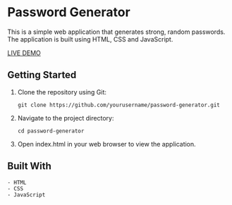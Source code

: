 # Password Generator

This is a simple web application that generates strong, random passwords. The application is built using HTML, CSS and JavaScript.

[LIVE DEMO](https://gen-pwd.netlify.app)

## Getting Started

1. Clone the repository using Git:
    
    `git clone https://github.com/yourusername/password-generator.git`

2. Navigate to the project directory:

    `cd password-generator`

3. Open index.html in your web browser to view the application.

## Built With
    - HTML
    - CSS
    - JavaScript


